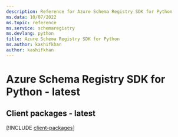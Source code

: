 ```yaml
---
description: Reference for Azure Schema Registry SDK for Python
ms.data: 10/07/2022
ms.topic: reference
ms.service: schemaregistry
ms.devlang: python
title: Azure Schema Registry SDK for Python
ms.author: kashifkhan
author: kashifkhan
---
```

# Azure Schema Registry SDK for Python - latest

## Client packages - latest
[!INCLUDE [client-packages](schema-registry-client-index.md)]